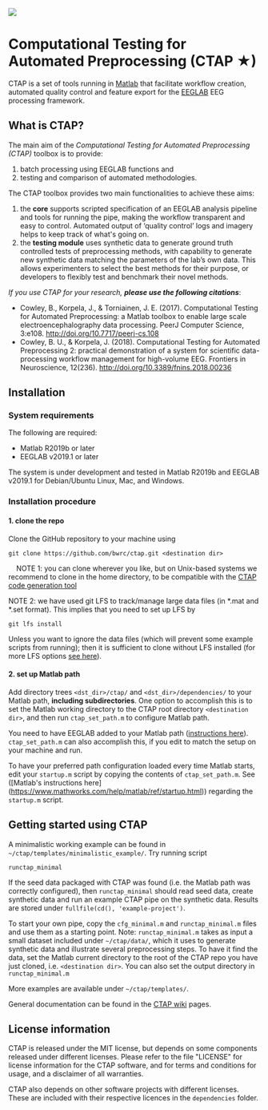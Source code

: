 ![](https://upload.wikimedia.org/wikipedia/commons/thumb/3/34/Red_star.svg/200px-Red_star.svg.png)

# Computational Testing for Automated Preprocessing (CTAP ★)
CTAP is a set of tools running in [Matlab](https://se.mathworks.com/products/matlab.html) that facilitate workflow creation, automated quality control and feature export for the [EEGLAB](https://sccn.ucsd.edu/eeglab/index.php)  EEG processing framework.

## What is CTAP? ##
The main aim of the *Computational Testing for Automated Preprocessing (CTAP)* toolbox is to provide:

1. batch processing using EEGLAB functions and
2. testing and comparison of automated methodologies.

The CTAP toolbox provides two main functionalities to achieve these aims:

1. the **core** supports scripted specification of an EEGLAB analysis pipeline and tools for running the pipe, making the workflow transparent and easy to control. Automated output of ‘quality control’ logs and imagery helps to keep track of what's going on.
2. the **testing module** uses synthetic data to generate ground truth controlled tests of preprocessing methods, with capability to generate new synthetic data matching the parameters of the lab’s own data. This allows experimenters to select the best methods for their purpose, or developers to flexibly test and benchmark their novel methods.

_If you use CTAP for your research, __please use the following citations___:
 * Cowley, B., Korpela, J., & Torniainen, J. E. (2017). Computational Testing for Automated Preprocessing: a Matlab toolbox to enable large scale electroencephalography data processing. PeerJ Computer Science, 3:e108. http://doi.org/10.7717/peerj-cs.108
* Cowley, B. U., & Korpela, J. (2018). Computational Testing for Automated Preprocessing 2: practical demonstration of a system for scientific data-processing workflow management for high-volume EEG. Frontiers in Neuroscience, 12(236). http://doi.org/10.3389/fnins.2018.00236

## Installation ##

### System requirements
The following are required:
* Matlab R2019b or later
* EEGLAB v2019.1 or later

The system is under development and tested in Matlab R2019b and EEGLAB v2019.1 for Debian/Ubuntu Linux, Mac, and Windows.

### Installation procedure

#### 1. clone the repo
Clone the GitHub repository to your machine using

    git clone https://github.com/bwrc/ctap.git <destination dir>
    
NOTE 1: you can clone wherever you like, but on Unix-based systems we recommend to clone in the home directory, to be compatible with the [CTAP code generation tool](https://hipercog.github.io/ctap/#/)

NOTE 2: we have used git LFS to track/manage large data files (in \*.mat and  \*.set format). This implies that you need to set up LFS by

    git lfs install

Unless you want to ignore the data files (which will prevent some example scripts from running); then it is sufficient to clone without LFS installed (for more LFS options [see here](https://sabicalija.github.io/git-lfs-intro/)).

#### 2. set up Matlab path
Add directory trees `<dst_dir>/ctap/` and `<dst_dir>/dependencies/` to your Matlab path, __including subdirectories__. 
One option to accomplish this is to set the Matlab working directory to the CTAP root directory `<destination dir>`, and then run `ctap_set_path.m` to configure Matlab path.

You need to have EEGLAB added to your Matlab path ([instructions here](https://sccn.ucsd.edu/eeglab/downloadtoolbox.php)). `ctap_set_path.m` can also accomplish this, if you edit to match the setup on your machine and run.

To have your preferred path configuration loaded every time Matlab starts, edit your `startup.m` script by copying the contents of `ctap_set_path.m`. See ([Matlab's instructions here] (https://www.mathworks.com/help/matlab/ref/startup.html)) regarding the `startup.m` script.


## Getting started using CTAP ##
A minimalistic working example can be found in `~/ctap/templates/minimalistic_example/`. Try running script

```
runctap_minimal
```

If the seed data packaged with CTAP was found (i.e. the Matlab path was correctly configured), then `runctap_minimal` should read seed data, create synthetic data and run an example CTAP pipe on the synthetic data. Results are stored under `fullfile(cd(), 'example-project')`.

To start your own pipe, copy the `cfg_minimal.m` and `runctap_minimal.m` files and use them as a starting point. Note: `runctap_minimal.m` takes as input a small dataset included under `~/ctap/data/`, which it uses to generate synthetic data and illustrate several preprocessing steps. To have it find the data, set the Matlab current directory to the root of the CTAP repo you have just cloned, i.e. `<destination dir>`. You can also set the output directory in `runctap_minimal.m`

More examples are available under `~/ctap/templates/`.

General documentation can be found in the [CTAP wiki](https://github.com/hipercog/ctap/wiki) pages.


## License information

CTAP is released under the MIT license, but depends on some components released under different licenses. Please refer to the file "LICENSE" for license information for the CTAP software, and for terms and conditions for usage, and a disclaimer of all warranties.

CTAP also depends on other software projects with different licenses. These are included with their respective licences in the `dependencies` folder.

